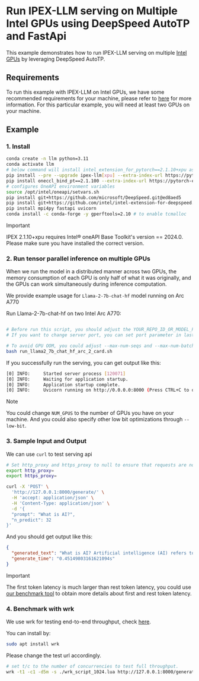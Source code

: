 # Run IPEX-LLM serving on Multiple Intel GPUs using DeepSpeed AutoTP and FastApi

This example demonstrates how to run IPEX-LLM serving on multiple [Intel GPUs](../../../python/llm/example/GPU/README.md) by leveraging DeepSpeed AutoTP.

## Requirements

To run this example with IPEX-LLM on Intel GPUs, we have some recommended requirements for your machine, please refer to [here](../../../python/llm/example/GPU/README.md#requirements) for more information. For this particular example, you will need at least two GPUs on your machine.

## Example

### 1. Install

```bash
conda create -n llm python=3.11
conda activate llm
# below command will install intel_extension_for_pytorch==2.1.10+xpu as default
pip install --pre --upgrade ipex-llm[xpu] --extra-index-url https://pytorch-extension.intel.com/release-whl/stable/xpu/us/
pip install oneccl_bind_pt==2.1.100 --extra-index-url https://pytorch-extension.intel.com/release-whl/stable/xpu/us/
# configures OneAPI environment variables
source /opt/intel/oneapi/setvars.sh
pip install git+https://github.com/microsoft/DeepSpeed.git@ed8aed5
pip install git+https://github.com/intel/intel-extension-for-deepspeed.git@0eb734b
pip install mpi4py fastapi uvicorn
conda install -c conda-forge -y gperftools=2.10 # to enable tcmalloc
```

> [!IMPORTANT]
> IPEX 2.1.10+xpu requires Intel® oneAPI Base Toolkit's version == 2024.0. Please make sure you have installed the correct version.

### 2. Run tensor parallel inference on multiple GPUs

When we run the model in a distributed manner across two GPUs, the memory consumption of each GPU is only half of what it was originally, and the GPUs can work simultaneously during inference computation.

We provide example usage for `Llama-2-7b-chat-hf` model running on Arc A770

Run Llama-2-7b-chat-hf on two Intel Arc A770:

```bash

# Before run this script, you should adjust the YOUR_REPO_ID_OR_MODEL_PATH in last line
# If you want to change server port, you can set port parameter in last line

# To avoid GPU OOM, you could adjust --max-num-seqs and --max-num-batched-tokens parameters in below script
bash run_llama2_7b_chat_hf_arc_2_card.sh
```

If you successfully run the serving, you can get output like this:

```bash
[0] INFO:     Started server process [120071]
[0] INFO:     Waiting for application startup.
[0] INFO:     Application startup complete.
[0] INFO:     Uvicorn running on http://0.0.0.0:8000 (Press CTRL+C to quit)
```

> [!NOTE]
> You could change `NUM_GPUS` to the number of GPUs you have on your machine. And you could also specify other low bit optimizations through `--low-bit`.

### 3. Sample Input and Output

We can use `curl` to test serving api

```bash
# Set http_proxy and https_proxy to null to ensure that requests are not forwarded by a proxy.
export http_proxy=
export https_proxy=

curl -X 'POST' \
  'http://127.0.0.1:8000/generate/' \
  -H 'accept: application/json' \
  -H 'Content-Type: application/json' \
  -d '{
  "prompt": "What is AI?",
  "n_predict": 32
}'
```

And you should get output like this:

```json
{
  "generated_text": "What is AI? Artificial intelligence (AI) refers to the development of computer systems able to perform tasks that would normally require human intelligence, such as visual perception, speech",
  "generate_time": "0.45149803161621094s"
}

```

> [!IMPORTANT]
> The first token latency is much larger than rest token latency, you could use [our benchmark tool](../../../python/llm/dev/benchmark/README.md) to obtain more details about first and rest token latency.

### 4. Benchmark with wrk

We use wrk for testing end-to-end throughput, check [here](https://github.com/wg/wrk).

You can install by:
```bash
sudo apt install wrk
```

Please change the test url accordingly.

```bash
# set t/c to the number of concurrencies to test full throughput.
wrk -t1 -c1 -d5m -s ./wrk_script_1024.lua http://127.0.0.1:8000/generate/ --timeout 1m
```